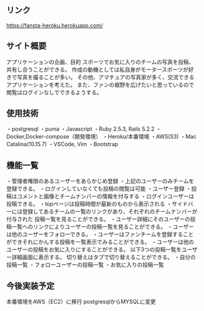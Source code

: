 ## リンク
https://fansta-heroku.herokuapp.com/
## サイト概要
アプリケーションの企画、目的 スポーツでお気に入りのチームの写真を投稿、共有し合うことができる。 作成の動機としては私自身がモータースポーツが好きで写真を撮ることが多い。 その他、アマチュアの写真家が多く、交流できるアプリケーションを考えた。 また、ファンの裾野を広げたいと思っているので閲覧はログインなしでできるようする。
## 使用技術
・postgresql
・puma
・Javascript
・Ruby 2.5.3, Rails 5.2.2
・Docker,Docker-compose（開発環境）
・Heroku/本番環境
・AWS(S3)
・Mac Catalina(10.15.7)
・VSCode, Vim
・Bootstrap
## 機能一覧
・管理者権限のあるユーザーをあらかじめ登録 ・上記のユーザーのみチームを登録できる。
・ログインしていなくても投稿の閲覧は可能
・ユーザー登録 ・投稿はコメントと画像とチームナンバーの情報を付与する ・ログインユーザーは投稿できる。
・topページは投稿時間が最新のものから表示される
・サイドバーには登録してあるチームの一覧のリンクがあり、それぞれのチームナンバーが付与された 投稿一覧を見ることができる。 ・ユーザー詳細にそのユーザーの投稿一覧へのリンクによりユーザーの投稿一覧を見ることができる。
・ユーザーは他のユーザーをフォローできる。 ・ユーザーはファンチームを登録することができそれにかんする投稿を一覧表示でみることができる。 ・ユーザーは他のユーザーの投稿をお気に入りにすることができる。
以下3つの投稿一覧をユーザー詳細画面に表示する。 切り替えはタブで切り替えることができる。 ・自分の投稿一覧
・フォローユーザーの投稿一覧 ・お気に入りの投稿一覧
## 今後実装予定
本番環境をAWS（EC2）に移行
postgresqlからMYSQLに変更
